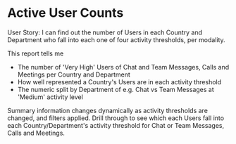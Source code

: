 # Active User Counts

User Story: I can find out the number of Users in each Country and Department who fall into each one of four activity thresholds, per modality.

This report tells me

- The number of 'Very High' Users of Chat and Team Messages, Calls and Meetings per Country and Department
- How well represented a Country's Users are in each activity threshold
- The numeric split by Department of e.g. Chat vs Team Messages at 'Medium' activity level

Summary information changes dynamically as activity thresholds are changed, and filters applied. Drill through to see which each Users fall into each Country/Department's activity threshold for Chat or Team Messages, Calls and Meetings. 
